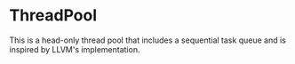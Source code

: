 # ThreadPool

This is a head-only thread pool that includes a sequential task queue and is inspired by LLVM's implementation.
